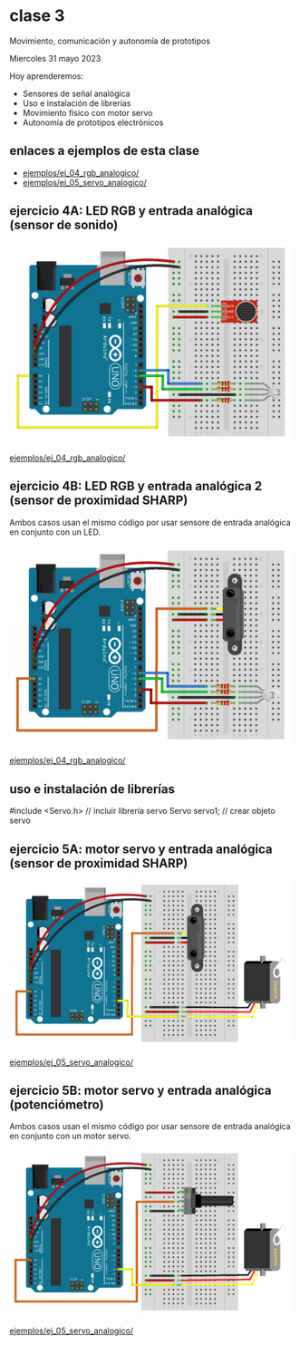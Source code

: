 # clase 3

Movimiento, comunicación y autonomía de prototipos

Miercoles 31 mayo 2023

Hoy aprenderemos:

- Sensores de señal analógica
- Uso e instalación de librerías
- Movimiento físico con motor servo
- Autonomía de prototipos electrónicos

## enlaces a ejemplos de esta clase

- [ejemplos/ej_04_rgb_analogico/](./ejemplos/ej_04_rgb_analogico/)
- [ejemplos/ej_05_servo_analogico/](./ejemplos/ej_05_servo_analogico/)

## ejercicio 4A: LED RGB y entrada analógica (sensor de sonido)

<img src="media/ej_04_rgb_analogico_sonido.jpg" width="500">

[ejemplos/ej_04_rgb_analogico/](./ejemplos/ej_04_rgb_analogico/)

## ejercicio 4B: LED RGB y entrada analógica 2 (sensor de proximidad SHARP)

Ambos casos usan el mismo código por usar sensore de entrada analógica en conjunto con un LED.

<img src="media/ej_05_rgb_sharp.jpg" width="500">

[ejemplos/ej_04_rgb_analogico/](./ejemplos/ej_04_rgb_analogico/)

## uso e instalación de librerías

#include <Servo.h>   // incluir librería servo
Servo servo1;        // crear objeto servo

## ejercicio 5A: motor servo y entrada analógica (sensor de proximidad SHARP)

<img src="media/ej_06_servo_sharp.jpg" width="500">

[ejemplos/ej_05_servo_analogico/](./ejemplos/ej_05_servo_analogico/)

## ejercicio 5B: motor servo y entrada analógica (potenciómetro)

Ambos casos usan el mismo código por usar sensore de entrada analógica en conjunto con un motor servo.

<img src="media/ej_07_servo_analogico.jpg" width="500">

[ejemplos/ej_05_servo_analogico/](./ejemplos/ej_05_servo_analogico/)
